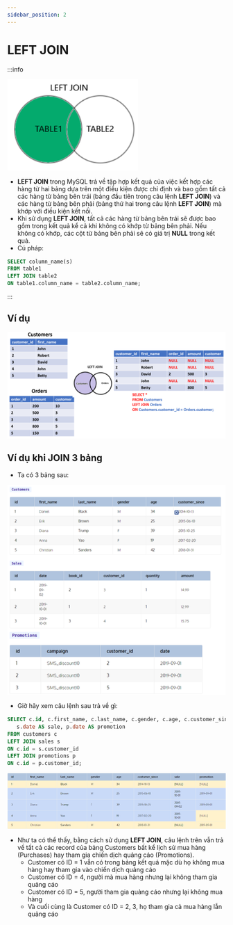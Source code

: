 ```yaml
---
sidebar_position: 2
---
```


# LEFT JOIN

:::info

![1706628756076](image/sql-left-join/1706628756076.png)

- **LEFT JOIN** trong MySQL trả về tập hợp kết quả của việc kết hợp các hàng từ hai bảng dựa trên một điều kiện được chỉ định và bao gồm tất cả các hàng từ bảng bên trái (bảng đầu tiên trong câu lệnh **LEFT JOIN**) và các hàng từ bảng bên phải (bảng thứ hai trong câu lệnh **LEFT JOIN**) mà khớp với điều kiện kết nối.
- Khi sử dụng **LEFT JOIN**, tất cả các hàng từ bảng bên trái sẽ được bao gồm trong kết quả kể cả khi không có khớp từ bảng bên phải. Nếu không có khớp, các cột từ bảng bên phải sẽ có giá trị **NULL** trong kết quả.
- Cú pháp:

```sql
SELECT column_name(s)
FROM table1
LEFT JOIN table2
ON table1.column_name = table2.column_name;
```

:::

## Ví dụ

![1706632146861](image/sql-left-join/1706632146861.png)

## Ví dụ khi JOIN 3 bảng

- Ta có 3 bảng sau:

![1706632723564](image/sql-left-join/1706632723564.png)

- Giờ hãy xem câu lệnh sau trả về gì:

```sql
SELECT c.id, c.first_name, c.last_name, c.gender, c.age, c.customer_since,
   s.date AS sale, p.date AS promotion
FROM customers c
LEFT JOIN sales s
ON c.id = s.customer_id
LEFT JOIN promotions p
ON c.id = p.customer_id;
```

![1706632765305](image/sql-left-join/1706632765305.png)

- Như ta có thể thấy, bằng cách sử dụng **LEFT JOIN**, câu lệnh trên vẫn trả về tất cả các record của bảng Customers bất kể lịch sử mua hàng (Purchases) hay tham gia chiến dịch quảng cáo (Promotions).
  - Customer có ID = 1 vẫn có trong bảng kết quả mặc dù họ không mua hàng hay tham gia vào chiến dịch quảng cáo
  - Customer có ID = 4, người mà mua hàng nhưng lại không tham gia quảng cáo
  - Customer có ID = 5, người tham gia quảng cáo nhưng lại không mua hàng
  - Và cuối cùng là Customer có ID = 2, 3, họ tham gia cả mua hàng lẫn quảng cáo

